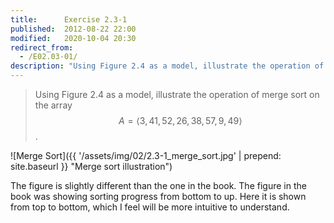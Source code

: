 ```yaml
---
title:      Exercise 2.3-1
published:  2012-08-22 22:00
modified:   2020-10-04 20:30
redirect_from:
  - /E02.03-01/
description: "Using Figure 2.4 as a model, illustrate the operation of merge sort on the array A = ⟨3,41,52,26,38,57,9,49⟩."
---
```


> Using Figure 2.4 as a model, illustrate the operation of merge sort on the array $$A = \langle3, 41, 52, 26, 38, 57, 9, 49\rangle$$.

![Merge Sort]({{ '/assets/img/02/2.3-1_merge_sort.jpg' | prepend: site.baseurl }} "Merge sort illustration")

The figure is slightly different than the one in the book. The figure in the book was showing sorting progress from bottom to up. Here it is shown from top to bottom, which I feel will be more intuitive to understand.
